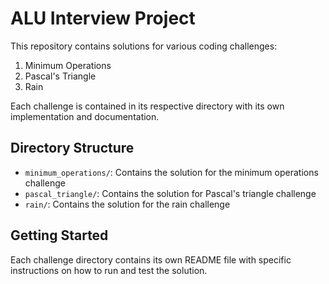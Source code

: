 # ALU Interview Project

This repository contains solutions for various coding challenges:

1. Minimum Operations
2. Pascal's Triangle
3. Rain

Each challenge is contained in its respective directory with its own implementation and documentation.

## Directory Structure

- `minimum_operations/`: Contains the solution for the minimum operations challenge
- `pascal_triangle/`: Contains the solution for Pascal's triangle challenge
- `rain/`: Contains the solution for the rain challenge

## Getting Started

Each challenge directory contains its own README file with specific instructions on how to run and test the solution. 